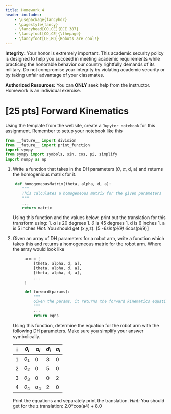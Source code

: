 ```yaml
---
title: Homework 4
header-includes:
    - \usepackage{fancyhdr}
    - \pagestyle{fancy}
    - \fancyhead[CO,CE]{ECE 387}
    - \fancyfoot[CO,CE]{\thepage}
    - \fancyfoot[LE,RO]{Robots are cool!}
---
```


**Integrity:** Your honor is extremely important.  This academic security policy is designed to help you succeed in meeting academic requirements while practicing the honorable behavior our country rightfully demands of its military.  Do not compromise your integrity by violating academic security or by taking unfair advantage of your classmates.

**Authorized Resources:** You can **ONLY** seek help from the instructor. Homework
is an individual exercise.

# [25 pts] Forward Kinematics

Using the template from the website, create a `Jupyter notebook` for this
assignment. Remember to setup your notebook like this

```python
from __future__ import division
from __future__ import print_function
import sympy
from sympy import symbols, sin, cos, pi, simplify
import numpy as np
```

1. Write a function that takes in the DH parameters ($\theta$, $\alpha$, d, a) and returns
   the homogenious matrix for it.
   ```python
	def homogeneousMatrix(theta, alpha, d, a):
	   """
	   This calculates a homogeneous matrix for the given parameters
	   """
	   ...
	   return matrix
	```
    Using this function and the values below, print out the translation for this transform using:
        1. $\alpha$ is 20 degrees
        1. $\theta$ is 45 degrees
        1. d is 6 inches
        1. a is 5 inches
    *Hint:* You should get (x,y,z): [5 -6*sin(pi/9) 6*cos(pi/9)]
1. Given an array of DH parameters for a robot arm, write a function which takes this and
   returns a homogeneous matrix for the robot arm. Where the array would look like
   ```python
		arm = [
			[theta, alpha, d, a],
			[theta, alpha, d, a],
			[theta, alpha, d, a],
			...
		]

		def forward(params):
			"""
			Given the params, it returns the forward kinematics equations
			"""
			...
			return eqns
	```
   Using this function, determine the equation for the robot arm with the following
   DH parameters. Make sure you simplify your answer symbolically.

   | i |$\theta_i$  |$\alpha_i$ | $d_i$ | $a_i$ |
   |---|------------|-----------|-------|-------|
   | 1 | $\theta_1$ | 0         | 3     | 0     |
   | 2 | $\theta_2$ | 0         | 5     | 0     |
   | 3 | $\theta_3$ | 0         | 0     | 2     |
   | 4 | $\theta_4$ | $\alpha_4$| 2     | 0     |

   Print the equations and separately print the translation.
   *Hint:* You should get for the z translation: 2.0*cos(a4) + 8.0
